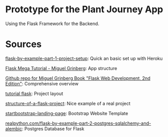 # Prototype for the Plant Journey App

Using the Flask Framework for the Backend.





# Sources

[flask-by-example-part-1-project-setup](https://realpython.com/flask-by-example-part-1-project-setup/): Quick an basic set up with Heroku 

[Flask Mega Tutorial - Miguel Grinberg](https://blog.miguelgrinberg.com/post/the-flask-mega-tutorial-part-xv-a-better-application-structure): App structure

[Github repo for Miguel Grinberg Book "Flask Web Development, 2nd Edition"](https://github.com/miguelgrinberg/flasky): Comprehensive overview

[tutorial flask](https://flask.palletsprojects.com/en/1.1.x/tutorial/layout/): Project layout

[structure-of-a-flask-project](https://lepture.com/en/2018/structure-of-a-flask-project): Nice example of a real project

[startbootstrap-landing-page](https://github.com/BlackrockDigital/startbootstrap-landing-page): Bootstrap Website Template

[realpython.com/flask-by-example-part-2-postgres-sqlalchemy-and-alembic](https://realpython.com/flask-by-example-part-2-postgres-sqlalchemy-and-alembic/): Postgres Database for Flask